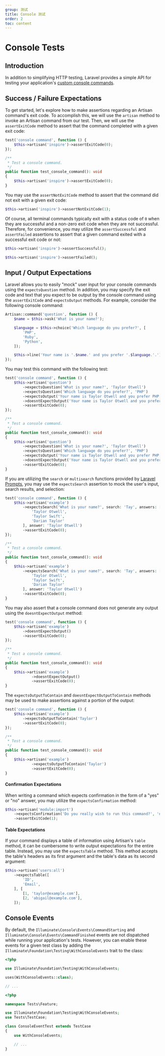 ```yaml
---
group: 测试
title: Console 测试
order: 2
toc: content
---
```

# Console Tests

## Introduction

In addition to simplifying HTTP testing, Laravel provides a simple API for testing your application's [custom console commands](/docs/{{version}}/artisan).

<a name="success-failure-expectations"></a>
## Success / Failure Expectations

To get started, let's explore how to make assertions regarding an Artisan command's exit code. To accomplish this, we will use the `artisan` method to invoke an Artisan command from our test. Then, we will use the `assertExitCode` method to assert that the command completed with a given exit code:

```php tab=Pest
test('console command', function () {
    $this->artisan('inspire')->assertExitCode(0);
});
```

```php tab=PHPUnit
/**
 * Test a console command.
 */
public function test_console_command(): void
{
    $this->artisan('inspire')->assertExitCode(0);
}
```

You may use the `assertNotExitCode` method to assert that the command did not exit with a given exit code:

```php
$this->artisan('inspire')->assertNotExitCode(1);
```

Of course, all terminal commands typically exit with a status code of `0` when they are successful and a non-zero exit code when they are not successful. Therefore, for convenience, you may utilize the `assertSuccessful` and `assertFailed` assertions to assert that a given command exited with a successful exit code or not:

```php
$this->artisan('inspire')->assertSuccessful();

$this->artisan('inspire')->assertFailed();
```

<a name="input-output-expectations"></a>
## Input / Output Expectations

Laravel allows you to easily "mock" user input for your console commands using the `expectsQuestion` method. In addition, you may specify the exit code and text that you expect to be output by the console command using the `assertExitCode` and `expectsOutput` methods. For example, consider the following console command:

```php
Artisan::command('question', function () {
    $name = $this->ask('What is your name?');

    $language = $this->choice('Which language do you prefer?', [
        'PHP',
        'Ruby',
        'Python',
    ]);

    $this->line('Your name is '.$name.' and you prefer '.$language.'.');
});
```

You may test this command with the following test:

```php tab=Pest
test('console command', function () {
    $this->artisan('question')
        ->expectsQuestion('What is your name?', 'Taylor Otwell')
        ->expectsQuestion('Which language do you prefer?', 'PHP')
        ->expectsOutput('Your name is Taylor Otwell and you prefer PHP.')
        ->doesntExpectOutput('Your name is Taylor Otwell and you prefer Ruby.')
        ->assertExitCode(0);
});
```

```php tab=PHPUnit
/**
 * Test a console command.
 */
public function test_console_command(): void
{
    $this->artisan('question')
        ->expectsQuestion('What is your name?', 'Taylor Otwell')
        ->expectsQuestion('Which language do you prefer?', 'PHP')
        ->expectsOutput('Your name is Taylor Otwell and you prefer PHP.')
        ->doesntExpectOutput('Your name is Taylor Otwell and you prefer Ruby.')
        ->assertExitCode(0);
}
```

If you are utilizing the `search` or `multisearch` functions provided by [Laravel Prompts](/docs/{{version}}/prompts), you may use the `expectsSearch` assertion to mock the user's input, search results, and selection:

```php tab=Pest
test('console command', function () {
    $this->artisan('example')
        ->expectsSearch('What is your name?', search: 'Tay', answers: [
            'Taylor Otwell',
            'Taylor Swift',
            'Darian Taylor'
        ], answer: 'Taylor Otwell')
        ->assertExitCode(0);
});
```

```php tab=PHPUnit
/**
 * Test a console command.
 */
public function test_console_command(): void
{
    $this->artisan('example')
        ->expectsSearch('What is your name?', search: 'Tay', answers: [
            'Taylor Otwell',
            'Taylor Swift',
            'Darian Taylor'
        ], answer: 'Taylor Otwell')
        ->assertExitCode(0);
}
```

You may also assert that a console command does not generate any output using the `doesntExpectOutput` method:

```php tab=Pest
test('console command', function () {
    $this->artisan('example')
        ->doesntExpectOutput()
        ->assertExitCode(0);
});
```

```php tab=PHPUnit
/**
 * Test a console command.
 */
public function test_console_command(): void
{
    $this->artisan('example')
            ->doesntExpectOutput()
            ->assertExitCode(0);
}
```

The `expectsOutputToContain` and `doesntExpectOutputToContain` methods may be used to make assertions against a portion of the output:

```php tab=Pest
test('console command', function () {
    $this->artisan('example')
        ->expectsOutputToContain('Taylor')
        ->assertExitCode(0);
});
```

```php tab=PHPUnit
/**
 * Test a console command.
 */
public function test_console_command(): void
{
    $this->artisan('example')
            ->expectsOutputToContain('Taylor')
            ->assertExitCode(0);
}
```

<a name="confirmation-expectations"></a>
#### Confirmation Expectations

When writing a command which expects confirmation in the form of a "yes" or "no" answer, you may utilize the `expectsConfirmation` method:

```php
$this->artisan('module:import')
    ->expectsConfirmation('Do you really wish to run this command?', 'no')
    ->assertExitCode(1);
```

<a name="table-expectations"></a>
#### Table Expectations

If your command displays a table of information using Artisan's `table` method, it can be cumbersome to write output expectations for the entire table. Instead, you may use the `expectsTable` method. This method accepts the table's headers as its first argument and the table's data as its second argument:

```php
$this->artisan('users:all')
    ->expectsTable([
        'ID',
        'Email',
    ], [
        [1, 'taylor@example.com'],
        [2, 'abigail@example.com'],
    ]);
```

<a name="console-events"></a>
## Console Events

By default, the `Illuminate\Console\Events\CommandStarting` and `Illuminate\Console\Events\CommandFinished` events are not dispatched while running your application's tests. However, you can enable these events for a given test class by adding the `Illuminate\Foundation\Testing\WithConsoleEvents` trait to the class:

```php tab=Pest
<?php

use Illuminate\Foundation\Testing\WithConsoleEvents;

uses(WithConsoleEvents::class);

// ...
```

```php tab=PHPUnit
<?php

namespace Tests\Feature;

use Illuminate\Foundation\Testing\WithConsoleEvents;
use Tests\TestCase;

class ConsoleEventTest extends TestCase
{
    use WithConsoleEvents;

    // ...
}
```

